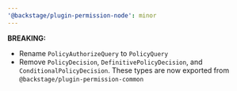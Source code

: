 ```yaml
---
'@backstage/plugin-permission-node': minor
---
```


**BREAKING:**

- Rename `PolicyAuthorizeQuery` to `PolicyQuery`
- Remove `PolicyDecision`, `DefinitivePolicyDecision`, and `ConditionalPolicyDecision`. These types are now exported from `@backstage/plugin-permission-common`

